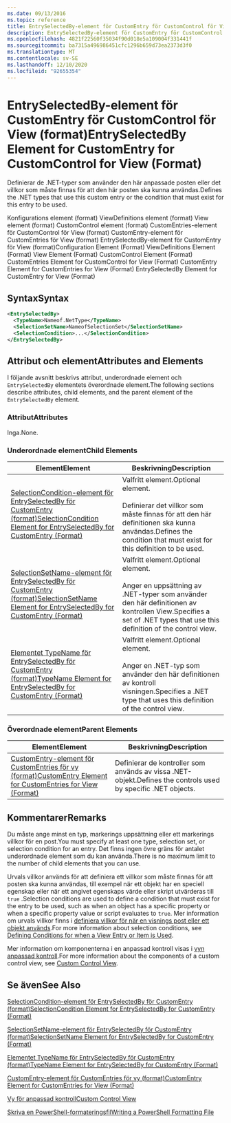 ```yaml
---
ms.date: 09/13/2016
ms.topic: reference
title: EntrySelectedBy-element för CustomEntry för CustomControl för View (format)
description: EntrySelectedBy-element för CustomEntry för CustomControl för View (format)
ms.openlocfilehash: 4821f22560f35034f90d018e5a109004f331441f
ms.sourcegitcommit: ba7315a496986451cfc1296b659d73ea2373d3f0
ms.translationtype: MT
ms.contentlocale: sv-SE
ms.lasthandoff: 12/10/2020
ms.locfileid: "92655354"
---
```

# <a name="entryselectedby-element-for-customentry-for-customcontrol-for-view-format"></a><span data-ttu-id="022d5-103">EntrySelectedBy-element för CustomEntry för CustomControl för View (format)</span><span class="sxs-lookup"><span data-stu-id="022d5-103">EntrySelectedBy Element for CustomEntry for CustomControl for View (Format)</span></span>

<span data-ttu-id="022d5-104">Definierar de .NET-typer som använder den här anpassade posten eller det villkor som måste finnas för att den här posten ska kunna användas.</span><span class="sxs-lookup"><span data-stu-id="022d5-104">Defines the .NET types that use this custom entry or the condition that must exist for this entry to be used.</span></span>

<span data-ttu-id="022d5-105">Konfigurations element (format) ViewDefinitions element (format) View element (format) CustomControl element (format) CustomEntries-element för CustomControl för View (format) CustomEntry-element för CustomEntries för View (format) EntrySelectedBy-element för CustomEntry för View (format)</span><span class="sxs-lookup"><span data-stu-id="022d5-105">Configuration Element (Format) ViewDefinitions Element (Format) View Element (Format) CustomControl Element (Format) CustomEntries Element for CustomControl for View (Format) CustomEntry Element for CustomEntries for View (Format) EntrySelectedBy Element for CustomEntry for View (Format)</span></span>

## <a name="syntax"></a><span data-ttu-id="022d5-106">Syntax</span><span class="sxs-lookup"><span data-stu-id="022d5-106">Syntax</span></span>

```xml
<EntrySelectedBy>
  <TypeName>Nameof.NetType</TypeName>
  <SelectionSetName>NameofSelectionSet</SelectionSetName>
  <SelectionCondition>...</SelectionCondition>
</EntrySelectedBy>
```

## <a name="attributes-and-elements"></a><span data-ttu-id="022d5-107">Attribut och element</span><span class="sxs-lookup"><span data-stu-id="022d5-107">Attributes and Elements</span></span>

<span data-ttu-id="022d5-108">I följande avsnitt beskrivs attribut, underordnade element och `EntrySelectedBy` elementets överordnade element.</span><span class="sxs-lookup"><span data-stu-id="022d5-108">The following sections describe attributes, child elements, and the parent element of the `EntrySelectedBy` element.</span></span>

### <a name="attributes"></a><span data-ttu-id="022d5-109">Attribut</span><span class="sxs-lookup"><span data-stu-id="022d5-109">Attributes</span></span>

<span data-ttu-id="022d5-110">Inga.</span><span class="sxs-lookup"><span data-stu-id="022d5-110">None.</span></span>

### <a name="child-elements"></a><span data-ttu-id="022d5-111">Underordnade element</span><span class="sxs-lookup"><span data-stu-id="022d5-111">Child Elements</span></span>

|<span data-ttu-id="022d5-112">Element</span><span class="sxs-lookup"><span data-stu-id="022d5-112">Element</span></span>|<span data-ttu-id="022d5-113">Beskrivning</span><span class="sxs-lookup"><span data-stu-id="022d5-113">Description</span></span>|
|-------------|-----------------|
|[<span data-ttu-id="022d5-114">SelectionCondition-element för EntrySelectedBy för CustomEntry (format)</span><span class="sxs-lookup"><span data-stu-id="022d5-114">SelectionCondition Element for EntrySelectedBy for CustomEntry (Format)</span></span>](./selectioncondition-element-for-entryselectedby-for-customcontrol-format.md)|<span data-ttu-id="022d5-115">Valfritt element.</span><span class="sxs-lookup"><span data-stu-id="022d5-115">Optional element.</span></span><br /><br /> <span data-ttu-id="022d5-116">Definierar det villkor som måste finnas för att den här definitionen ska kunna användas.</span><span class="sxs-lookup"><span data-stu-id="022d5-116">Defines the condition that must exist for this definition to be used.</span></span>|
|[<span data-ttu-id="022d5-117">SelectionSetName-element för EntrySelectedBy för CustomEntry (format)</span><span class="sxs-lookup"><span data-stu-id="022d5-117">SelectionSetName Element for EntrySelectedBy for CustomEntry (Format)</span></span>](./selectionsetname-element-for-entryselectedby-for-customcontrol-for-view-format.md)|<span data-ttu-id="022d5-118">Valfritt element.</span><span class="sxs-lookup"><span data-stu-id="022d5-118">Optional element.</span></span><br /><br /> <span data-ttu-id="022d5-119">Anger en uppsättning av .NET-typer som använder den här definitionen av kontrollen View.</span><span class="sxs-lookup"><span data-stu-id="022d5-119">Specifies a set of .NET types that use this definition of the control view.</span></span>|
|[<span data-ttu-id="022d5-120">Elementet TypeName för EntrySelectedBy för CustomEntry (format)</span><span class="sxs-lookup"><span data-stu-id="022d5-120">TypeName Element for EntrySelectedBy for CustomEntry (Format)</span></span>](./typename-element-for-selectioncondition-for-customcontrol-for-view-format.md)|<span data-ttu-id="022d5-121">Valfritt element.</span><span class="sxs-lookup"><span data-stu-id="022d5-121">Optional element.</span></span><br /><br /> <span data-ttu-id="022d5-122">Anger en .NET-typ som använder den här definitionen av kontroll visningen.</span><span class="sxs-lookup"><span data-stu-id="022d5-122">Specifies a .NET type that uses this definition of the control view.</span></span>|

### <a name="parent-elements"></a><span data-ttu-id="022d5-123">Överordnade element</span><span class="sxs-lookup"><span data-stu-id="022d5-123">Parent Elements</span></span>

|<span data-ttu-id="022d5-124">Element</span><span class="sxs-lookup"><span data-stu-id="022d5-124">Element</span></span>|<span data-ttu-id="022d5-125">Beskrivning</span><span class="sxs-lookup"><span data-stu-id="022d5-125">Description</span></span>|
|-------------|-----------------|
|[<span data-ttu-id="022d5-126">CustomEntry-element för CustomEntries för vy (format)</span><span class="sxs-lookup"><span data-stu-id="022d5-126">CustomEntry Element for CustomEntries for View (Format)</span></span>](./customentry-element-for-customentries-for-customcontrol-for-view-format.md)|<span data-ttu-id="022d5-127">Definierar de kontroller som används av vissa .NET-objekt.</span><span class="sxs-lookup"><span data-stu-id="022d5-127">Defines the controls used by specific .NET objects.</span></span>|

## <a name="remarks"></a><span data-ttu-id="022d5-128">Kommentarer</span><span class="sxs-lookup"><span data-stu-id="022d5-128">Remarks</span></span>

<span data-ttu-id="022d5-129">Du måste ange minst en typ, markerings uppsättning eller ett markerings villkor för en post.</span><span class="sxs-lookup"><span data-stu-id="022d5-129">You must specify at least one type, selection set, or selection condition for an entry.</span></span> <span data-ttu-id="022d5-130">Det finns ingen övre gräns för antalet underordnade element som du kan använda.</span><span class="sxs-lookup"><span data-stu-id="022d5-130">There is no maximum limit to the number of child elements that you can use.</span></span>

<span data-ttu-id="022d5-131">Urvals villkor används för att definiera ett villkor som måste finnas för att posten ska kunna användas, till exempel när ett objekt har en speciell egenskap eller när ett angivet egenskaps värde eller skript utvärderas till `true` .</span><span class="sxs-lookup"><span data-stu-id="022d5-131">Selection conditions are used to define a condition that must exist for the entry to be used, such as when an object has a specific property or when a specific property value or script evaluates to `true`.</span></span> <span data-ttu-id="022d5-132">Mer information om urvals villkor finns i [definiera villkor för när en visnings post eller ett objekt används](./defining-conditions-for-displaying-data.md).</span><span class="sxs-lookup"><span data-stu-id="022d5-132">For more information about selection conditions, see [Defining Conditions for when a View Entry or Item is Used](./defining-conditions-for-displaying-data.md).</span></span>

<span data-ttu-id="022d5-133">Mer information om komponenterna i en anpassad kontroll visas i [vyn anpassad kontroll](./creating-custom-controls.md).</span><span class="sxs-lookup"><span data-stu-id="022d5-133">For more information about the components of a custom control view, see [Custom Control View](./creating-custom-controls.md).</span></span>

## <a name="see-also"></a><span data-ttu-id="022d5-134">Se även</span><span class="sxs-lookup"><span data-stu-id="022d5-134">See Also</span></span>

[<span data-ttu-id="022d5-135">SelectionCondition-element för EntrySelectedBy för CustomEntry (format)</span><span class="sxs-lookup"><span data-stu-id="022d5-135">SelectionCondition Element for EntrySelectedBy for CustomEntry (Format)</span></span>](./selectioncondition-element-for-entryselectedby-for-customcontrol-format.md)

[<span data-ttu-id="022d5-136">SelectionSetName-element för EntrySelectedBy för CustomEntry (format)</span><span class="sxs-lookup"><span data-stu-id="022d5-136">SelectionSetName Element for EntrySelectedBy for CustomEntry (Format)</span></span>](./selectionsetname-element-for-entryselectedby-for-customcontrol-for-view-format.md)

[<span data-ttu-id="022d5-137">Elementet TypeName för EntrySelectedBy för CustomEntry (format)</span><span class="sxs-lookup"><span data-stu-id="022d5-137">TypeName Element for EntrySelectedBy for CustomEntry (Format)</span></span>](./typename-element-for-selectioncondition-for-customcontrol-for-view-format.md)

[<span data-ttu-id="022d5-138">CustomEntry-element för CustomEntries för vy (format)</span><span class="sxs-lookup"><span data-stu-id="022d5-138">CustomEntry Element for CustomEntries for View (Format)</span></span>](./customentry-element-for-customentries-for-customcontrol-for-view-format.md)

[<span data-ttu-id="022d5-139">Vy för anpassad kontroll</span><span class="sxs-lookup"><span data-stu-id="022d5-139">Custom Control View</span></span>](./creating-custom-controls.md)

[<span data-ttu-id="022d5-140">Skriva en PowerShell-formateringsfil</span><span class="sxs-lookup"><span data-stu-id="022d5-140">Writing a PowerShell Formatting File</span></span>](./writing-a-powershell-formatting-file.md)
